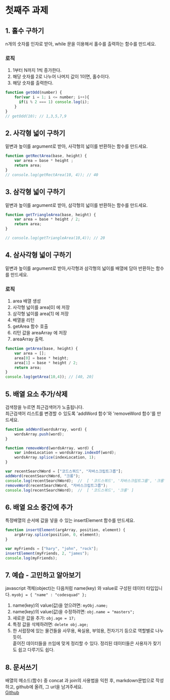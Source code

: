 # 첫째주 과제

## 1. 홀수 구하기
n개의 숫자를 인자로 받아, while 문을 이용해서 홀수를 출력하는 함수를 만드세요.

### 로직
1. 1부터 N까지 1씩 증가한다.
2. 해당 숫자를 2로 나누어 나머지 값이 1이면, 홀수이다.
3. 해당 숫자를 출력한다.

```javascript
function getOdd(number) {
    for(var i = 1; i <= number; i++){
      if(i % 2 === 1) console.log(i);
    }
}
// getOdd(10); // 1,3,5,7,9
```
## 2. 사각형 넓이 구하기
밑변과 높이를 argument로 받아, 사각형의 넓이를 반환하는 함수를 만드세요.

```javascript
function getRectArea(base, height) {
    var area = base * height ;
    return area;
}
// console.log(getRectArea(10, 4)); // 40
```
## 3. 삼각형 넓이 구하기
밑변과 높이를 argument로 받아, 삼각형의 넓이를 반환하는 함수를 만드세요.

```javascript
function getTriangleArea(base, height) {
    var area = base * height / 2;
    return area;
}

// console.log(getTriangleArea(10,4)); // 20
```

## 4. 삼사각형 넓이 구하기
밑변과 높이를 argument로 받아,사각형과 삼각형의 넓이를 배열에 담아 반환하는 함수를 만드세요.

### 로직
1. area 배열 생성
2. 사각형 넓이를 area[0] 에 저장
3. 삼각형 넓이를 area[1] 에 저장
4. 배열을 리턴
5. getArea 함수 호출
6. 리턴 값을 areaArray 에 저장
7. areaArray 출력.

```javascript
function getArea(base, height) {
    var area = [];
    area[0] = base * height;
    area[1] = base * height / 2;
    return area;
}
console.log(getArea(10,4)); // [40, 20]
```

## 5. 배열 요소 추가/삭제
검색창을 누르면 최근검색어가 노출됩니다.  
최근검색어 리스트를 변경할 수 있도록 'addWord 함수'와 'removeWord 함수'를 만드세요.

```javascript
function addWord(wordsArray, word) {
    wordsArray.push(word);
}

function removeWord(wordsArray, word) {
    var indexLocation = wordsArray.indexOf(word);
    wordsArray.splice(indexLocation, 1);
}

var recentSearchWord = ["코드스쿼드", "자바스크립트그룹"];
addWord(recentSearchWord, "크롱");
console.log(recentSearchWord);  //  [ '코드스쿼드', '자바스크립트그룹', '크롱' ]
removeWord(recentSearchWord, "자바스크립트그룹");
console.log(recentSearchWord);  //  [ '코드스쿼드', '크롱' ]
```

## 6. 배열 요소 중간에 추가
특정배열의 순서에 값을 넣을 수 있는 insertElement 함수를 만드세요.

```javascript
function insertElement(argArray, position, element) {
    argArray.splice(position, 0, element);
}

var myFriends = ["hary", "john", "rock"];
insertElement(myFriends, 2, "james");
console.log(myFriends);
```

## 7. 예습 ‑ 고민하고 알아보기  
javascript 객체(object)는 다음처럼 name(key) 와 value로 구성된 데이터
타입입니다.
`myobj = { "name" : "codesquad" };`

1. name(key)의 value(값)을 얻으려면: `myObj.name;`
2. name(key)의 value(값)을 수정하려면: `obj.name = "masters";`
3. 새로운 값을 추가: `obj.age = 17;`
4. 특정 값을 삭제하려면: `delete obj.age;`
5. 한 서랍장에 있는 물건들을 사무용, 욕실용, 부엌용, 전자기기 등으로 역할별로 나누듯이.  
흩어진 데이터들을 쓰임에 맞게 정리할 수 있다. 정리된 데이터들은 사용자가 찾기도 쉽고 다루기도 쉽다.

## 8. 문서쓰기
배열의 메소드(함수) 중 concat 과 join의 사용법을 익힌 후,
markdown문법으로 작성하고, github에 올려, 그 url을 남겨주세요.  
[Github](https://github.com/MulManDu/web-dev-codesquad/blob/master/arrayMethod.md)
